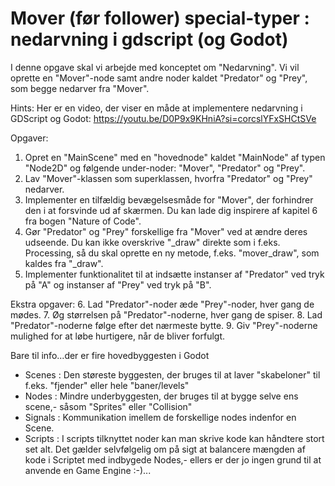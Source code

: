 # Mover (før follower) special-typer : nedarvning i gdscript (og Godot)

I denne opgave skal vi arbejde med konceptet om "Nedarvning". Vi vil oprette en "Mover"-node samt andre noder kaldet "Predator" og "Prey", som begge nedarver fra "Mover".

Hints:
Her er en video, der viser en måde at implementere nedarvning i GDScript og Godot: https://youtu.be/D0P9x9KHniA?si=corcslYFxSHCtSVe

Opgaver:
1. Opret en "MainScene" med en "hovednode" kaldet "MainNode" af typen "Node2D" og følgende under-noder: "Mover", "Predator" og "Prey".
2. Lav "Mover"-klassen som superklassen, hvorfra "Predator" og "Prey" nedarver.
3. Implementer en tilfældig bevægelsesmåde for "Mover", der forhindrer den i at forsvinde ud af skærmen. Du kan lade dig inspirere af kapitel 6 fra bogen "Nature of Code".
4. Gør "Predator" og "Prey" forskellige fra "Mover" ved at ændre deres udseende. Du kan ikke overskrive "_draw" direkte som i f.eks. Processing, så du skal oprette en ny metode, f.eks. "mover_draw", som kaldes fra "_draw".
5. Implementer funktionalitet til at indsætte instanser af "Predator" ved tryk på "A" og instanser af "Prey" ved tryk på "B".

Ekstra opgaver:
6. Lad "Predator"-noder æde "Prey"-noder, hver gang de mødes.
7. Øg størrelsen på "Predator"-noderne, hver gang de spiser.
8. Lad "Predator"-noderne følge efter det nærmeste bytte.
9. Giv "Prey"-noderne mulighed for at løbe hurtigere, når de bliver forfulgt.

Bare til info...der er fire hovedbyggesten i Godot
- Scenes : Den støreste byggesten, der bruges til at laver "skabeloner" til f.eks. "fjender" eller hele "baner/levels"
- Nodes : Mindre underbyggesten, der bruges til at bygge selve ens scene,- såsom "Sprites" eller "Collision"
- Signals : Kommunikation imellem de forskellige nodes indenfor en Scene.
- Scripts : I scripts tilknyttet noder kan man skrive kode kan håndtere stort set alt. Det gælder selvfølgelig om på sigt at balancere mængden af kode i Scriptet med indbygede Nodes,- ellers er der jo ingen grund til at anvende en Game Engine :-)...
